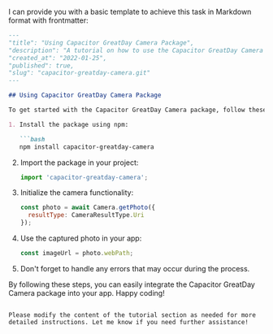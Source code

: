 I can provide you with a basic template to achieve this task in Markdown format with frontmatter:

```markdown
---
"title": "Using Capacitor GreatDay Camera Package",
"description": "A tutorial on how to use the Capacitor GreatDay Camera package to add camera functionality to your app.",
"created_at": "2022-01-25",
"published": true,
"slug": "capacitor-greatday-camera.git"
---

## Using Capacitor GreatDay Camera Package

To get started with the Capacitor GreatDay Camera package, follow these steps:

1. Install the package using npm:

   ```bash
   npm install capacitor-greatday-camera
   ```

2. Import the package in your project:

   ```javascript
   import 'capacitor-greatday-camera';
   ```

3. Initialize the camera functionality:

   ```javascript
   const photo = await Camera.getPhoto({
     resultType: CameraResultType.Uri
   });
   ```

4. Use the captured photo in your app:

   ```javascript
   const imageUrl = photo.webPath;
   ```

5. Don't forget to handle any errors that may occur during the process.

By following these steps, you can easily integrate the Capacitor GreatDay Camera package into your app. Happy coding!
```

Please modify the content of the tutorial section as needed for more detailed instructions. Let me know if you need further assistance!